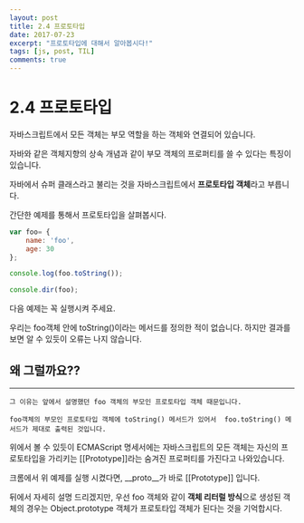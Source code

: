 ```yaml
---
layout: post
title: 2.4 프로토타입
date: 2017-07-23
excerpt: "프로토타입에 대해서 알아봅시다!"
tags: [js, post, TIL]
comments: true
---
```


2.4 프로토타입
==============

자바스크립트에서 모든 객체는 부모 역할을 하는 객체와 연결되어 있습니다.

자바와 같은 객체지향의 상속 개념과 같이 부모 객체의 프로퍼티를 쓸 수 있다는 특징이 있습니다.

자바에서 슈퍼 클래스라고 불리는 것을 자바스크립트에서 **프로토타입 객체**라고 부릅니다.

간단한 예제를 통해서 프로토타입을 살펴봅시다.

```js
var foo= {
    name: 'foo',
    age: 30
};

console.log(foo.toString());

console.dir(foo);
```

다음 예제는 꼭 실행시켜 주세요.

우리는 foo객체 안에 toString()이라는 메서드를 정의한 적이 없습니다. 하지만 결과를 보면 알 수 있듯이
오류는 나지 않습니다. 

## 왜 그럴까요??
------------

```
그 이유는 앞에서 설명했던 foo 객체의 부모인 프로토타입 객체 때문입니다.

foo객체의 부모인 프로토타입 객체에 toString() 메서드가 있어서  foo.toString() 메서드가 제대로 출력된 것입니다.
```

위에서 볼 수 있듯이 ECMAScript 명세서에는 자바스크립트의 모든 객체는 자신의 프로토타입을 가리키는 [[Prototype]]라는 숨겨진 프로퍼티를 가진다고 나와있습니다.

크롬에서 위 예제를 실행 시켰다면, __proto__가 바로 [[Prototype]] 입니다.

뒤에서 자세히 설명 드리겠지만, 우선 foo 객체와 같이 **객체 리터럴 방식**으로 생성된 객체의 경우는 Object.prototype 객체가 프로토타입 객체가 된다는 것을 기억합시다.
